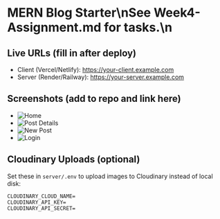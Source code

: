 # MERN Blog Starter\nSee Week4-Assignment.md for tasks.\n

## Live URLs (fill in after deploy)
- Client (Vercel/Netlify): https://your-client.example.com
- Server (Render/Railway): https://your-server.example.com

## Screenshots (add to repo and link here)
- ![Home](docs/home.png)
- ![Post Details](docs/post-details.png)
- ![New Post](docs/new-post.png)
- ![Login](docs/login.png)

## Cloudinary Uploads (optional)
Set these in `server/.env` to upload images to Cloudinary instead of local disk:
```
CLOUDINARY_CLOUD_NAME=
CLOUDINARY_API_KEY=
CLOUDINARY_API_SECRET=
```
